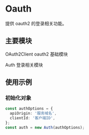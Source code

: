 # Oauth

提供 oauth2 的登录相关功能。

## 主要模块

OAuth2Client oauth2 基础模块

Auth 登录相关模块

## 使用示例

### 初始化对象

```typescript
const authOptions = {
  apiOrigin: '服务域名',
  clientId: '客户端ID',
};
const auth = new Auth(authOptions);
```
